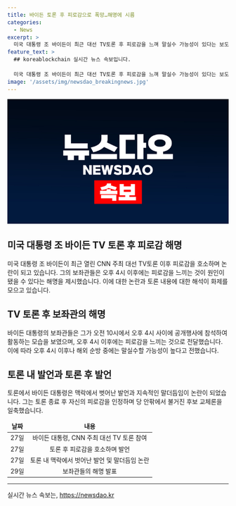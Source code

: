 ```yaml
---
title: 바이든 토론 후 피로감으로 폭망…해명에 시름
categories:
  - News
excerpt: >
  미국 대통령 조 바이든이 최근 대선 TV토론 후 피로감을 느껴 말실수 가능성이 있다는 보도가 나왔다. 보좌관들은 오전 10시부터 오후 4시까지 안정적으로 활동하지만, 이후에는 피로를 느끼고 말실수 가능성이 높다고 전했다. 이에 대해 바이든 대통령은 TV 토론 후 과거만큼 편안하게 걷지 못하고, 말을 잘하지 못한다고 고백했지만 후보 교체론을 일축했다. 이에 대한 관심이 쏠리고 있다.
feature_text: >
  ## koreablockchain 실시간 뉴스 속보입니다.

  미국 대통령 조 바이든이 최근 대선 TV토론 후 피로감을 느껴 말실수 가능성이 있다는 보도가 나왔다. 보좌관들은 오전 10시부터 오후 4시까지 안정적으로 활동하지만, 이후에는 피로를 느끼고 말실수 가능성이 높다고 전했다. 이에 대해 바이든 대통령은 TV 토론 후 과거만큼 편안하게 걷지 못하고, 말을 잘하지 못한다고 고백했지만 후보 교체론을 일축했다. 이에 대한 관심이 쏠리고 있다.
image: '/assets/img/newsdao_breakingnews.jpg'
---
```


<p><img src="/assets/img/newsdao_breakingnews.jpg" alt="koreablockchain 속보" /></p>

<h2 data-ke-size="size26">미국 대통령 조 바이든 TV 토론 후 피로감 해명</h2>

<p data-ke-size="size16">미국 대통령 조 바이든이 최근 열린 CNN 주최 대선 TV토론 이후 피로감을 호소하며 논란이 되고 있습니다. 그의 보좌관들은 오후 4시 이후에는 피로감을 느끼는 것이 원인이 됐을 수 있다는 해명을 제시했습니다. 이에 대한 논란과 토론 내용에 대한 해석이 화제를 모으고 있습니다.</p>

<h2 data-ke-size="size24">TV 토론 후 보좌관의 해명</h2>

<p data-ke-size="size16">바이든 대통령의 보좌관들은 그가 오전 10시에서 오후 4시 사이에 공개행사에 참석하여 활동하는 모습을 보였으며, 오후 4시 이후에는 피로감을 느끼는 것으로 전달했습니다. 이에 따라 오후 4시 이후나 해외 순방 중에는 말실수할 가능성이 높다고 전했습니다.</p>

<h2 data-ke-size="size24">토론 내 발언과 토론 후 발언</h2>

<p data-ke-size="size16">토론에서 바이든 대통령은 맥락에서 벗어난 발언과 지속적인 말더듬임이 논란이 되었습니다. 그는 토론 종료 후 자신의 피로감을 인정하며 당 안팎에서 불거진 후보 교체론을 일축했습니다.</p>

<table>
<thead>
<tr>
<td style="text-align: center; height: 17px;"><b>날짜</b></td>
<td style="text-align: center; height: 17px;"><b>내용</b></td>
</tr>
</thead>
<tbody>
<tr>
<td style="text-align: center;">27일</td>
<td style="text-align: center;">바이든 대통령, CNN 주최 대선 TV 토론 참여</td>
</tr>
<tr>
<td style="text-align: center;">27일</td>
<td style="text-align: center;">토론 후 피로감을 호소하며 발언</td>
</tr>
<tr>
<td style="text-align: center;">27일</td>
<td style="text-align: center;">토론 내 맥락에서 벗어난 발언 및 말더듬임 논란</td>
</tr>
<tr>
<td style="text-align: center;">29일</td>
<td style="text-align: center;">보좌관들의 해명 발표</td>
</tr>
</tbody>
</table>

<hr>
실시간 뉴스 속보는, <a href="https://newsdao.kr" rel="dofollow">https://newsdao.kr</a>


